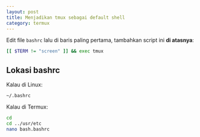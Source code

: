 ```yaml
---
layout: post
title: Menjadikan tmux sebagai default shell
category: termux
---
```


Edit file `bashrc` lalu di baris paling pertama, tambahkan script ini **di atasnya**:

```bash
[[ $TERM != "screen" ]] && exec tmux
```

## Lokasi bashrc

Kalau di Linux:

```
~/.bashrc
```

Kalau di Termux:

```bash
cd
cd ../usr/etc
nano bash.bashrc
```
